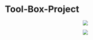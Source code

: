 # Tool-Box-Project

<p align="center">
  <img src="https://github.com/hasancyhn/Tool-Box-Project/assets/65310402/39de4066-21c9-47f3-b5f7-4f19d4d0ac1a">
</p>

<p align="center">
  <img src="https://github.com/hasancyhn/Tool-Box-Project/assets/65310402/fdf503f8-d75d-4a60-b9ce-f5701f921e7d">
</p>
